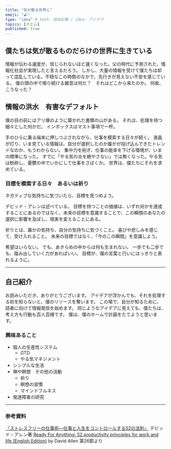 ```yaml
---
title: "気が散る世界に"
emoji: "⛳"
type: "idea" # tech: 技術記事 / idea: アイデア
topics: [ポエム]
published: true
---
```

<!-- # 気が散る世界に published_at: 2022-10-14 18:30 -->

## 僕たちは気が散るものだらけの世界に生きている

情報が伝わる速度が、信じられないほど速くなった。父の時代に予測された、情報化社会が実現したと言えるだろう。
しかし、大量の情報を受けて僕たちは却って混乱している。不穏なこの時勢のなかで、先行きが見えない不安を感じている。
僕の頭の中で鳴り続ける雑音は何だ？　それはどこから来たのか。
何故、こうなった？


## 情報の洪水　有害なデフォルト

僕の目の前にはアリ塚のように築かれた書類の山がある。
それは、処理を待つ細々とした何かだ。
インボックスはマスト事項で一杯。

手のひらに乗る端末に押しつぶされながら、仕事を模索する日々が続く。
液晶が灯り、いま見ている情報は、自分が選択したのか誰かが投げ込んできたトレンドなのか、もうわからない。
集中力を削ぎ、仕事の能率を下げる環境が、いまの標準になった。
すでに「やる気の炎を絶やさない」では無くなった。やる気は粉砕し、憂鬱の中でいかにして仕事をさばくか。
世界は、僕たちにそれを求めている。　

### 目標を模索する日々　あるいは祈り

ネガティブな気持ちに気づいたら、目標を見つめよう。

デビッド・アレンは述べている。
目標を持つことの価値は、いずれ何かを達成することにあるのではなく、未来の目標を意識することで、この瞬間のあなたの選択に影響を及ぼし、現実を変えることにある。

祈りとは、誰かの気持ち、自分の気持ちに気づくこと。
喜びや悲しみを感じて、受け入れること。
未来の目標ではなく、「今のこの瞬間」を意識しよう。

希望はいらない。
でも、あきらめの中からは何も生まれない。
一歩でも二歩でも、踏み出していく力があればいい。
目標が、僕の言葉と行いにはっきりと表れるように。

-----

## 自己紹介
お読みいただき、ありがとうございます。
アイデアが浮かんでも、それを処理する術を知らないと、僕のリソースを奪います。
この場で、自分が知るために、読者に向けて情報発信を始めます。
同じようなアイデアに見えても、僕たちは、考え方も行動も百人百様です。
僕は、僕のホームで計画をたてようと思います。

### 興味あること
- 個人の生産性システム
    - GTD
    - やる気マネジメント
- シンプルな生活
- 禅や瞑想　その他の活動
    - 祈り
    - 瞑想の習慣
    - マインドフルネス
- 発達障害の研究

-----

### 参考資料
[『ストレスフリーの仕事術―仕事と人生をコントロールする52の法則』](https://www.amazon.co.jp/dp/4576060732) デビッド・アレン著
[Ready For Anything: 52 productivity principles for work and life (English Edition)](https://www.amazon.co.jp/dp/B005KKQ5V8/) by David Allen
第26節より

